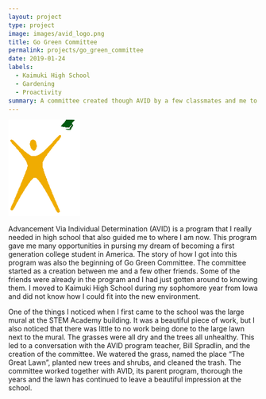 ```yaml
---
layout: project
type: project
image: images/avid_logo.png
title: Go Green Committee
permalink: projects/go_green_committee
date: 2019-01-24
labels:
  - Kaimuki High School
  - Gardening
  - Proactivity
summary: A committee created though AVID by a few classmates and me to improve the lawn of STEM Academy at Kaimuki High School
---
```

<img class="ui medium right floated rounded image" src="/images/avid_logo.png">

  Advancement Via Individual Determination (AVID) is a program that I really needed in high school that also guided me to where I am now. This program gave me many opportunities in pursing my dream of becoming a first generation college student in America. The story of how I got into this program was also the beginning of Go Green Committee. The committee started as a creation between me and a few other friends. Some of the friends were already in the program and I had just gotten around to knowing them. I moved to Kaimuki High School during my sophomore year from Iowa and did not know how I could fit into the new environment. 

  One of the things I noticed when I first came to the school was the large mural at the STEM Academy building. It was a beautiful piece of work, but I also noticed that there was little to no work being done to the large lawn next to the mural. The grasses were all dry and the trees all unhealthy. This led to a conversation with the AVID program teacher, Bill Spradlin, and the creation of the committee. We watered the grass, named the place “The Great Lawn”, planted new trees and shrubs, and cleaned the trash. The committee worked together with AVID, its parent program, thorough the years and the lawn has continued to leave a beautiful impression at the school. 
